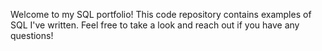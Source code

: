 Welcome to my SQL portfolio! This code repository contains examples of SQL I've written. Feel free to take a look and reach out if you have any questions! 
